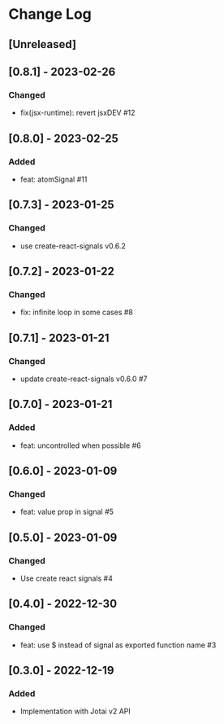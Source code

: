 # Change Log

## [Unreleased]

## [0.8.1] - 2023-02-26
### Changed
- fix(jsx-runtime): revert jsxDEV #12

## [0.8.0] - 2023-02-25
### Added
- feat: atomSignal #11

## [0.7.3] - 2023-01-25
### Changed
- use create-react-signals v0.6.2

## [0.7.2] - 2023-01-22
### Changed
- fix: infinite loop in some cases #8

## [0.7.1] - 2023-01-21
### Changed
- update create-react-signals v0.6.0 #7

## [0.7.0] - 2023-01-21
### Added
- feat: uncontrolled when possible #6

## [0.6.0] - 2023-01-09
### Changed
- feat: value prop in signal #5

## [0.5.0] - 2023-01-09
### Changed
- Use create react signals #4

## [0.4.0] - 2022-12-30
### Changed
- feat: use $ instead of signal as exported function name #3

## [0.3.0] - 2022-12-19
### Added
- Implementation with Jotai v2 API

